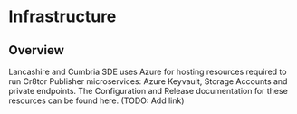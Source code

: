 # Infrastructure

## Overview

Lancashire and Cumbria SDE uses Azure for hosting resources required to run Cr8tor Publisher microservices: Azure Keyvault, Storage Accounts and private endpoints. The Configuration and Release documentation for these resources can be found here. (TODO: Add link)
